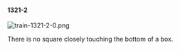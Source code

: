 #### 1321-2
![train-1321-2-0.png](https://github.com/lil-lab/nlvr/raw/master/nlvr/train/images/73/train-1321-2-0.png "train-1321-2-0.png")

There is no square closely touching the bottom of a box.